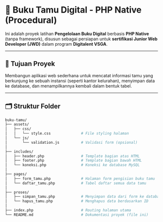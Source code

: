 # 📘 Buku Tamu Digital - PHP Native (Procedural)

Ini adalah proyek latihan **Pengelolaan Buku Digital** berbasis **PHP Native** (tanpa framework), disusun sebagai persiapan untuk **sertifikasi Junior Web Developer (JWD)** dalam program **Digitalent VSGA**.

---

## 🎯 Tujuan Proyek

Membangun aplikasi web sederhana untuk mencatat informasi tamu yang berkunjung ke sebuah instansi (seperti kantor kelurahan), menyimpan data ke database, dan menampilkannya kembali dalam bentuk tabel.

---

## 🗂️ Struktur Folder

```bash
buku-tamu/
├── assets/
│   ├── css/
│   │   └── style.css              # File styling halaman
│   └── js/
│       └── validation.js          # Validasi form (opsional)
│
├── includes/
│   ├── header.php                 # Template bagian atas HTML
│   ├── footer.php                 # Template bagian bawah HTML
│   └── koneksi.php                # Koneksi ke database MySQL
│
├── pages/
│   ├── form_tamu.php              # Halaman form pengisian buku tamu
│   └── daftar_tamu.php            # Tabel daftar semua data tamu
│
├── proses/
│   ├── simpan_tamu.php            # Menyimpan data dari form ke database
│   └── hapus_tamu.php             # Menghapus data berdasarkan ID
│
├── index.php                      # Routing halaman utama
└── README.md                      # Dokumentasi proyek (file ini)
